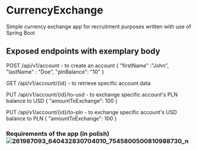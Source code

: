 # CurrencyExchange
Simple currency exchange app for recruitment purposes written with use of Spring Boot
## Exposed endpoints with exemplary body

POST /api/v1/account - to create an account
{
    "firstName" :"John",
    "lastName"  : "Doe",
    "plnBalance": "10"
}

GET /api/v1/account/{id} - to retrieve specific account data

PUT /api/v1/account/{id}/to-usd - to exchange specific account's PLN balance to USD
{
  "amountToExchange": 100
}

PUT /api/v1/account/{id}/to-pln - to exchange specific account's USD balance to PLN
{
  "amountToExchange": 100
}
### Requirements of the app (in polish)![261987093_640432830704010_7545800500810988730_n](https://user-images.githubusercontent.com/35576147/165088772-e3e5ecfc-fcbb-40d2-b82a-94dbb9daec5c.png)
